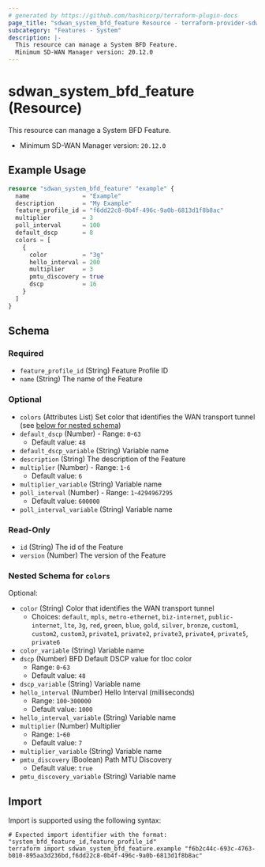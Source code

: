 ```yaml
---
# generated by https://github.com/hashicorp/terraform-plugin-docs
page_title: "sdwan_system_bfd_feature Resource - terraform-provider-sdwan"
subcategory: "Features - System"
description: |-
  This resource can manage a System BFD Feature.
  Minimum SD-WAN Manager version: 20.12.0
---
```


# sdwan_system_bfd_feature (Resource)

This resource can manage a System BFD Feature.
  - Minimum SD-WAN Manager version: `20.12.0`

## Example Usage

```terraform
resource "sdwan_system_bfd_feature" "example" {
  name               = "Example"
  description        = "My Example"
  feature_profile_id = "f6dd22c8-0b4f-496c-9a0b-6813d1f8b8ac"
  multiplier         = 3
  poll_interval      = 100
  default_dscp       = 8
  colors = [
    {
      color          = "3g"
      hello_interval = 200
      multiplier     = 3
      pmtu_discovery = true
      dscp           = 16
    }
  ]
}
```

<!-- schema generated by tfplugindocs -->
## Schema

### Required

- `feature_profile_id` (String) Feature Profile ID
- `name` (String) The name of the Feature

### Optional

- `colors` (Attributes List) Set color that identifies the WAN transport tunnel (see [below for nested schema](#nestedatt--colors))
- `default_dscp` (Number) - Range: `0`-`63`
  - Default value: `48`
- `default_dscp_variable` (String) Variable name
- `description` (String) The description of the Feature
- `multiplier` (Number) - Range: `1`-`6`
  - Default value: `6`
- `multiplier_variable` (String) Variable name
- `poll_interval` (Number) - Range: `1`-`4294967295`
  - Default value: `600000`
- `poll_interval_variable` (String) Variable name

### Read-Only

- `id` (String) The id of the Feature
- `version` (Number) The version of the Feature

<a id="nestedatt--colors"></a>
### Nested Schema for `colors`

Optional:

- `color` (String) Color that identifies the WAN transport tunnel
  - Choices: `default`, `mpls`, `metro-ethernet`, `biz-internet`, `public-internet`, `lte`, `3g`, `red`, `green`, `blue`, `gold`, `silver`, `bronze`, `custom1`, `custom2`, `custom3`, `private1`, `private2`, `private3`, `private4`, `private5`, `private6`
- `color_variable` (String) Variable name
- `dscp` (Number) BFD Default DSCP value for tloc color
  - Range: `0`-`63`
  - Default value: `48`
- `dscp_variable` (String) Variable name
- `hello_interval` (Number) Hello Interval (milliseconds)
  - Range: `100`-`300000`
  - Default value: `1000`
- `hello_interval_variable` (String) Variable name
- `multiplier` (Number) Multiplier
  - Range: `1`-`60`
  - Default value: `7`
- `multiplier_variable` (String) Variable name
- `pmtu_discovery` (Boolean) Path MTU Discovery
  - Default value: `true`
- `pmtu_discovery_variable` (String) Variable name

## Import

Import is supported using the following syntax:

```shell
# Expected import identifier with the format: "system_bfd_feature_id,feature_profile_id"
terraform import sdwan_system_bfd_feature.example "f6b2c44c-693c-4763-b010-895aa3d236bd,f6dd22c8-0b4f-496c-9a0b-6813d1f8b8ac"
```
